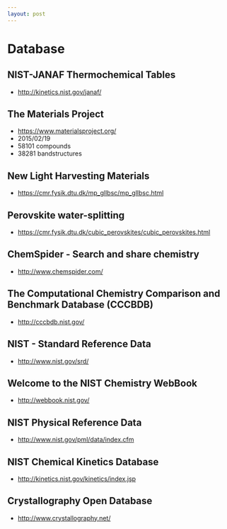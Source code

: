 ```yaml
---
layout: post
---
```


# Database

## NIST-JANAF Thermochemical Tables
* http://kinetics.nist.gov/janaf/

## The Materials Project
* https://www.materialsproject.org/
* 2015/02/19
* 58101 compounds
* 38281 bandstructures

## New Light Harvesting Materials
* https://cmr.fysik.dtu.dk/mp_gllbsc/mp_gllbsc.html

## Perovskite water-splitting
* https://cmr.fysik.dtu.dk/cubic_perovskites/cubic_perovskites.html

## ChemSpider - Search and share chemistry
* http://www.chemspider.com/

## The Computational Chemistry Comparison and Benchmark Database (CCCBDB)
* http://cccbdb.nist.gov/

## NIST - Standard Reference Data
* http://www.nist.gov/srd/

## Welcome to the NIST Chemistry WebBook
* http://webbook.nist.gov/

## NIST Physical Reference Data
* http://www.nist.gov/pml/data/index.cfm

## NIST Chemical Kinetics Database
* http://kinetics.nist.gov/kinetics/index.jsp

## Crystallography Open Database
* http://www.crystallography.net/
